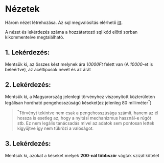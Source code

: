 # Nézetek
Három nézet létrehozása. Az sql megvalósítás elérhető [itt](./nezetek.sql).

A nézet és lekérdezés száma a hozzátartozó sql kód előtti sorban kikommentelve megtalálható.

## 1. Lekérdezés:
Mentsük ki, az összes kést melynek ára *10000Ft* felett van (A *10000*-et is beleértve), az acéltípusok nevét és az árát

## 2. Lekérdezés:

Mentsük ki, a Magyarország jelenlegi törvényhez viszonyított közterületen legálisan hordható pengehosszúságú késeket(ez jelenleg 80 milliméter<sup>*</sup>)
><sup>*</sup>Törvényt tekintve nem csak a pengehosszúsága számít, hanem az él hossza is esetleg az, hogy a nyitási mechanizmus használ-e rúgót stb. Ez nem legális tanácsadás mivel az adatok sem pontosan lettek kigyűjtve így nem tükrözi a valóságot.


## 3. Lekérdezés:

Mentsük ki, azokat a késeket melyek **200-nál többször** vágtak szizál kötelet


